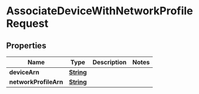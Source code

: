 

# AssociateDeviceWithNetworkProfileRequest


## Properties

| Name | Type | Description | Notes |
|------------ | ------------- | ------------- | -------------|
|**deviceArn** | [**String**](String.md) |  |  |
|**networkProfileArn** | [**String**](String.md) |  |  |



